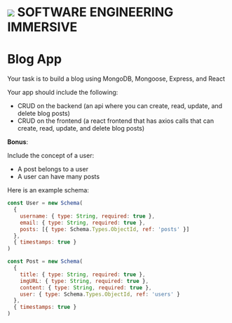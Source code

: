 # ![](https://ga-dash.s3.amazonaws.com/production/assets/logo-9f88ae6c9c3871690e33280fcf557f33.png) SOFTWARE ENGINEERING IMMERSIVE

# Blog App

Your task is to build a blog using MongoDB, Mongoose, Express, and React

Your app should include the following:

- CRUD on the backend (an api where you can create, read, update, and delete blog posts)
- CRUD on the frontend (a react frontend that has axios calls that can create, read, update, and delete blog posts)

**Bonus**: 

Include the concept of a user:
- A post belongs to a user
- A user can have many posts

Here is an example schema:

```js
const User = new Schema(
  {
    username: { type: String, required: true },
    email: { type: String, required: true },
    posts: [{ type: Schema.Types.ObjectId, ref: 'posts' }]
  },
  { timestamps: true }
)
```

```js
const Post = new Schema(
  {
    title: { type: String, required: true },
    imgURL: { type: String, required: true },
    content: { type: String, required: true },
    user: { type: Schema.Types.ObjectId, ref: 'users' }
  },
  { timestamps: true }
)
```
